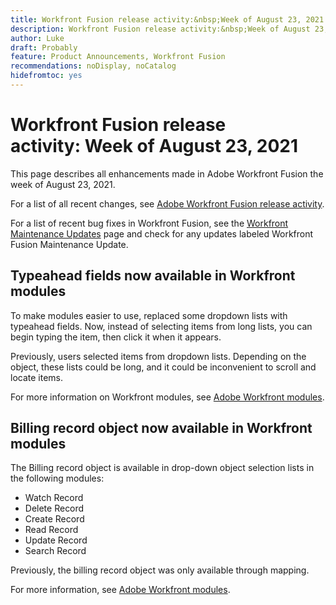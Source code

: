 ```yaml
---
title: Workfront Fusion release activity:&nbsp;Week of August 23, 2021
description: Workfront Fusion release activity:&nbsp;Week of August 23, 2021
author: Luke
draft: Probably
feature: Product Announcements, Workfront Fusion
recommendations: noDisplay, noCatalog
hidefromtoc: yes
---
```

# Workfront Fusion release activity:&nbsp;Week of August 23, 2021

This page describes all enhancements made in Adobe Workfront Fusion the week of August 23, 2021.

For a list of all recent changes, see [Adobe Workfront Fusion release activity](/help/workfront-fusion/fusion-product-releases/fusion-release-activity.md).

For a list of recent bug fixes in Workfront Fusion, see the [Workfront Maintenance Updates](https://experienceleague.adobe.com/docs/workfront-known-issues/releases/current-updates.html) page and check for any updates labeled Workfront Fusion Maintenance Update.

## Typeahead fields now available in Workfront modules

To make modules easier to use, replaced some dropdown lists with typeahead fields. Now, instead of selecting items from long lists, you can begin typing the item, then click it when it appears.

Previously, users selected items from dropdown lists. Depending on the object, these lists could be long, and it could be inconvenient to scroll and locate items.

For more information on Workfront modules, see [Adobe Workfront modules](../../../workfront-fusion/apps-and-their-modules/workfront-modules.md).

## Billing record object now available in Workfront modules

The Billing record object is available in drop-down object selection lists in the following modules:

* Watch Record
* Delete Record
* Create Record
* Read Record
* Update Record
* Search Record

Previously, the billing record object was only available through mapping.

For more information, see [Adobe Workfront modules](../../../workfront-fusion/apps-and-their-modules/workfront-modules.md).

<!--
<div data-mc-conditions="QuicksilverOrClassic.Draft mode">
<h2>Filter and sort Workfront Fusion scenario execution history</h2>
<p>To make it easier to find specific scenario executions, we've made it possible to filter by more fields in the scenario execution history. Now, in addition to existing filters, you can filter by the following:</p>
<ul>
<li> <p>Execution duration</p> </li>
<li> <p>Number of operations</p> </li>
<li> <p>Amount of data transferred</p> </li>
<li> <p>Action type (run or update)</p> </li>
</ul>
<p>Previously, execution history could be filtered only by start time or status.</p>
<p>We've also made it possible to sort the scenario execution history. You can sort by the following values:</p>
<ul>
<li> <p>Execution start time</p> </li>
<li> <p>Execution status</p> </li>
<li> <p>Execution duration</p> </li>
<li> <p>Number of operations</p> </li>
<li> <p>Amount of data transferred</p> </li>
</ul>
<p>For more information on filtering and sorting execution history, see <a href="../../../workfront-fusion/scenarios/view-scenario-execution-history.md" class="MCXref xref" xrefformat="{para}">View a scenario's execution history in Adobe Workfront Fusion</a>.</p>
</div>
-->

